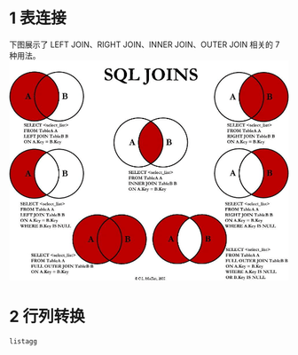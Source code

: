 # 1 表连接
下图展示了 LEFT JOIN、RIGHT JOIN、INNER JOIN、OUTER JOIN 相关的 7 种用法。
![](基础SQL语法.assets/image-20220810181733957.png)




# 2 行列转换

```sql
listagg
```
